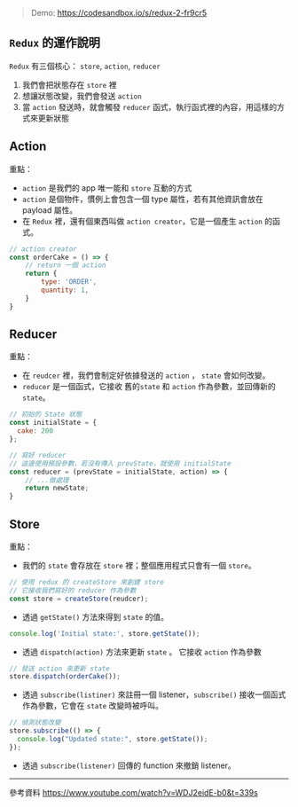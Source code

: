 > Demo: https://codesandbox.io/s/redux-2-fr9cr5

## `Redux` 的運作說明

`Redux` 有三個核心： `store`, `action`, `reducer`

1. 我們會把狀態存在 `store` 裡
2. 想讓狀態改變，我們會發送 `action`
3. 當 `action` 發送時，就會觸發 `reducer` 函式，執行函式裡的內容，用這樣的方式來更新狀態

## Action

重點：

- `action` 是我們的 app 唯一能和 `store` 互動的方式
- `action` 是個物件，慣例上會包含一個 type 屬性，若有其他資訊會放在 payload 屬性。
- 在 `Redux` 裡，還有個東西叫做 `action creator`，它是一個產生 `action` 的函式。

```javascript
// action creator
const orderCake = () => {
    // return 一個 action
    return {
        type: 'ORDER',
        quantity: 1,
    }
}
```

## Reducer

重點：

- 在 `reudcer` 裡，我們會制定好依據發送的 `action` ， `state` 會如何改變。
- `reducer` 是一個函式，它接收 舊的`state` 和 `action` 作為參數，並回傳新的 `state`。

```javascript
// 初始的 State 狀態
const initialState = {
  cake: 200
};

// 寫好 reducer
// 這邊使用預設參數，若沒有傳入 prevState，就使用 initialState
const reducer = (prevState = initialState, action) => {
    // ...做處理
    return newState;
}
```

## Store

重點：

- 我們的 `state` 會存放在 `store` 裡；整個應用程式只會有一個 `store`。

```javascript
// 使用 redux 的 createStore 來創建 store
// 它接收我們寫好的 reducer 作為參數
const store = createStore(reudcer);
```

- 透過 `getState()` 方法來得到 `state` 的值。

```javascript
console.log('Initial state:', store.getState());
```

- 透過 `dispatch(action)` 方法來更新 `state` 。
  它接收 `action` 作為參數

```javascript
// 發送 action 來更新 state
store.dispatch(orderCake());
```

- 透過 `subscribe(listiner)` 來註冊一個 listener，`subscribe()` 接收一個函式作為參數，它會在 `state` 改變時被呼叫。

```javascript
// 偵測狀態改變
store.subscribe(() => {
  console.log("Updated state:", store.getState());
});
```

- 透過 `subscribe(listener)` 回傳的 function 來撤銷 listener。

---

參考資料
https://www.youtube.com/watch?v=WDJ2eidE-b0&t=339s
